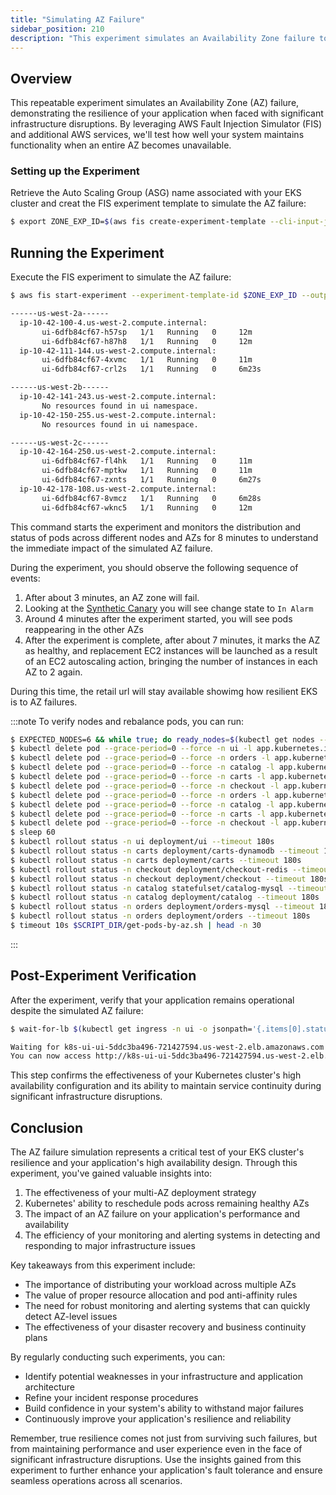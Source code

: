 ```yaml
---
title: "Simulating AZ Failure"
sidebar_position: 210
description: "This experiment simulates an Availability Zone failure to test the resilience of your Kubernetes environment hosted on AWS EKS."
---
```


## Overview

This repeatable experiment simulates an Availability Zone (AZ) failure, demonstrating the resilience of your application when faced with significant infrastructure disruptions. By leveraging AWS Fault Injection Simulator (FIS) and additional AWS services, we'll test how well your system maintains functionality when an entire AZ becomes unavailable.

### Setting up the Experiment

Retrieve the Auto Scaling Group (ASG) name associated with your EKS cluster and creat the FIS experiment template to simulate the AZ failure:

```bash wait=30
$ export ZONE_EXP_ID=$(aws fis create-experiment-template --cli-input-json '{"description":"publicdocument-azfailure","targets":{},"actions":{"azfailure":{"actionId":"aws:ssm:start-automation-execution","parameters":{"documentArn":"arn:aws:ssm:us-west-2::document/AWSResilienceHub-SimulateAzOutageInAsgTest_2020-07-23","documentParameters":"{\"AutoScalingGroupName\":\"'$ASG_NAME'\",\"CanaryAlarmName\":\"eks-workshop-canary-alarm\",\"AutomationAssumeRole\":\"'$FIS_ROLE_ARN'\",\"IsRollback\":\"false\",\"TestDurationInMinutes\":\"2\"}","maxDuration":"PT6M"}}},"stopConditions":[{"source":"none"}],"roleArn":"'$FIS_ROLE_ARN'","tags":{"ExperimentSuffix":"'$RANDOM_SUFFIX'"}}' --output json | jq -r '.experimentTemplate.id')
```

## Running the Experiment

Execute the FIS experiment to simulate the AZ failure:

```bash timeout=560
$ aws fis start-experiment --experiment-template-id $ZONE_EXP_ID --output json && timeout 180s $SCRIPT_DIR/get-pods-by-az.sh

------us-west-2a------
  ip-10-42-100-4.us-west-2.compute.internal:
       ui-6dfb84cf67-h57sp   1/1   Running   0     12m
       ui-6dfb84cf67-h87h8   1/1   Running   0     12m
  ip-10-42-111-144.us-west-2.compute.internal:
       ui-6dfb84cf67-4xvmc   1/1   Running   0     11m
       ui-6dfb84cf67-crl2s   1/1   Running   0     6m23s

------us-west-2b------
  ip-10-42-141-243.us-west-2.compute.internal:
       No resources found in ui namespace.
  ip-10-42-150-255.us-west-2.compute.internal:
       No resources found in ui namespace.

------us-west-2c------
  ip-10-42-164-250.us-west-2.compute.internal:
       ui-6dfb84cf67-fl4hk   1/1   Running   0     11m
       ui-6dfb84cf67-mptkw   1/1   Running   0     11m
       ui-6dfb84cf67-zxnts   1/1   Running   0     6m27s
  ip-10-42-178-108.us-west-2.compute.internal:
       ui-6dfb84cf67-8vmcz   1/1   Running   0     6m28s
       ui-6dfb84cf67-wknc5   1/1   Running   0     12m
```

This command starts the experiment and monitors the distribution and status of pods across different nodes and AZs for 8 minutes to understand the immediate impact of the simulated AZ failure.

During the experiment, you should observe the following sequence of events:

1. After about 3 minutes, an AZ zone will fail.
2. Looking at the [Synthetic Canary](<https://console.aws.amazon.com/cloudwatch/home?region=us-west-2#alarmsV2:alarm/eks-workshop-canary-alarm?~(alarmStateFilter~'ALARM)>) you will see change state to `In Alarm`
3. Around 4 minutes after the experiment started, you will see pods reappearing in the other AZs
4. After the experiment is complete, after about 7 minutes, it marks the AZ as healthy, and replacement EC2 instances will be launched as a result of an EC2 autoscaling action, bringing the number of instances in each AZ to 2 again.

During this time, the retail url will stay available showimg how resilient EKS is to AZ failures.

:::note
To verify nodes and rebalance pods, you can run:

```bash timeout=900 wait=60
$ EXPECTED_NODES=6 && while true; do ready_nodes=$(kubectl get nodes --no-headers | grep " Ready" | wc -l); if [ "$ready_nodes" -eq "$EXPECTED_NODES" ]; then echo "All $EXPECTED_NODES expected nodes are ready."; echo "Listing the ready nodes:"; kubectl get nodes | grep " Ready"; break; else echo "Waiting for all $EXPECTED_NODES nodes to be ready... (Currently $ready_nodes are ready)"; sleep 10; fi; done
$ kubectl delete pod --grace-period=0 --force -n ui -l app.kubernetes.io/component=service
$ kubectl delete pod --grace-period=0 --force -n orders -l app.kubernetes.io/component=mysql
$ kubectl delete pod --grace-period=0 --force -n catalog -l app.kubernetes.io/component=mysql
$ kubectl delete pod --grace-period=0 --force -n carts -l app.kubernetes.io/component=dynamodb
$ kubectl delete pod --grace-period=0 --force -n checkout -l app.kubernetes.io/component=redis
$ kubectl delete pod --grace-period=0 --force -n orders -l app.kubernetes.io/component=service
$ kubectl delete pod --grace-period=0 --force -n catalog -l app.kubernetes.io/component=service
$ kubectl delete pod --grace-period=0 --force -n carts -l app.kubernetes.io/component=service
$ kubectl delete pod --grace-period=0 --force -n checkout -l app.kubernetes.io/component=service
$ sleep 60
$ kubectl rollout status -n ui deployment/ui --timeout 180s
$ kubectl rollout status -n carts deployment/carts-dynamodb --timeout 1800s
$ kubectl rollout status -n carts deployment/carts --timeout 180s
$ kubectl rollout status -n checkout deployment/checkout-redis --timeout 180s
$ kubectl rollout status -n checkout deployment/checkout --timeout 180s
$ kubectl rollout status -n catalog statefulset/catalog-mysql --timeout 180s
$ kubectl rollout status -n catalog deployment/catalog --timeout 180s
$ kubectl rollout status -n orders deployment/orders-mysql --timeout 180s
$ kubectl rollout status -n orders deployment/orders --timeout 180s
$ timeout 10s $SCRIPT_DIR/get-pods-by-az.sh | head -n 30
```

:::

## Post-Experiment Verification

After the experiment, verify that your application remains operational despite the simulated AZ failure:

```bash timeout=900
$ wait-for-lb $(kubectl get ingress -n ui -o jsonpath='{.items[0].status.loadBalancer.ingress[0].hostname}')

Waiting for k8s-ui-ui-5ddc3ba496-721427594.us-west-2.elb.amazonaws.com...
You can now access http://k8s-ui-ui-5ddc3ba496-721427594.us-west-2.elb.amazonaws.com
```

This step confirms the effectiveness of your Kubernetes cluster's high availability configuration and its ability to maintain service continuity during significant infrastructure disruptions.

## Conclusion

The AZ failure simulation represents a critical test of your EKS cluster's resilience and your application's high availability design. Through this experiment, you've gained valuable insights into:

1. The effectiveness of your multi-AZ deployment strategy
2. Kubernetes' ability to reschedule pods across remaining healthy AZs
3. The impact of an AZ failure on your application's performance and availability
4. The efficiency of your monitoring and alerting systems in detecting and responding to major infrastructure issues

Key takeaways from this experiment include:

- The importance of distributing your workload across multiple AZs
- The value of proper resource allocation and pod anti-affinity rules
- The need for robust monitoring and alerting systems that can quickly detect AZ-level issues
- The effectiveness of your disaster recovery and business continuity plans

By regularly conducting such experiments, you can:

- Identify potential weaknesses in your infrastructure and application architecture
- Refine your incident response procedures
- Build confidence in your system's ability to withstand major failures
- Continuously improve your application's resilience and reliability

Remember, true resilience comes not just from surviving such failures, but from maintaining performance and user experience even in the face of significant infrastructure disruptions. Use the insights gained from this experiment to further enhance your application's fault tolerance and ensure seamless operations across all scenarios.
